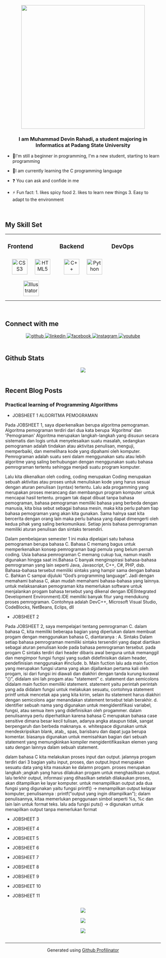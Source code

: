 
<div align="center">
<img src="https://media.tenor.com/wA8Gx_UqnY4AAAAC/coding.gif" align="center" height="" width="400" />
</div>  
  

### <div align="center">I am Muhammad Devin Rahadi, a student majoring in Informatics at Padang State University</div>  
  

- 🔭I'm still a beginner in programming, I'm a new student, starting to learn programming  
  

- 🌱I am currently learning the C programming language  
  

- ❓ You can ask and confide in me  
  

- ⚡ Fun fact:
        1. likes spicy food
        2. likes to learn new things
        3. Easy to adapt to the environment   
  

<br/>  


## My Skill Set  
<table><tr><td valign="top" width="33%">



### Frontend  
<div align="center">  
<a href="https://www.w3schools.com/css/" target="_blank"><img style="margin: 10px" src="https://profilinator.rishav.dev/skills-assets/css3-original-wordmark.svg" alt="CSS3" height="50" /></a>  
<a href="https://en.wikipedia.org/wiki/HTML5" target="_blank"><img style="margin: 10px" src="https://profilinator.rishav.dev/skills-assets/html5-original-wordmark.svg" alt="HTML5" height="50" /></a>  
<a href="https://www.adobe.com/in/products/illustrator.html" target="_blank"><img style="margin: 10px" src="https://profilinator.rishav.dev/skills-assets/adobe_illustrator-icon.svg" alt="Illustrator" height="50" /></a>  
</div>

</td><td valign="top" width="33%">



### Backend  
<div align="center">  
<a href="https://www.cplusplus.com/" target="_blank"><img style="margin: 10px" src="https://profilinator.rishav.dev/skills-assets/cplusplus-original.svg" alt="C++" height="50" /></a>  
<a href="https://www.python.org/" target="_blank"><img style="margin: 10px" src="https://profilinator.rishav.dev/skills-assets/python-original.svg" alt="Python" height="50" /></a>  
</div>

</td><td valign="top" width="33%">



### DevOps  
<div align="center">  
  
</div>

</td></tr></table>  

<br/>  


## Connect with me  
<div align="center">
<a href="https://github.com/vondeastra" target="_blank">
<img src=https://img.shields.io/badge/github-%2324292e.svg?&style=for-the-badge&logo=github&logoColor=white alt=github style="margin-bottom: 5px;" />
</a>
<a href="https://linkedin.com/in/Muhammad Devin Rahadi" target="_blank">
<img src=https://img.shields.io/badge/linkedin-%231E77B5.svg?&style=for-the-badge&logo=linkedin&logoColor=white alt=linkedin style="margin-bottom: 5px;" />
</a>
<a href="https://www.facebook.com/Muhammad Devin Rahadi" target="_blank">
<img src=https://img.shields.io/badge/facebook-%232E87FB.svg?&style=for-the-badge&logo=facebook&logoColor=white alt=facebook style="margin-bottom: 5px;" />
</a>
<a href="https://instagram.com/devinrahadi" target="_blank">
<img src=https://img.shields.io/badge/instagram-%23000000.svg?&style=for-the-badge&logo=instagram&logoColor=white alt=instagram style="margin-bottom: 5px;" />
</a>
<a href="https://www.youtube.com/user/Muhammad Devin Rahadi" target="_blank">
<img src=https://img.shields.io/badge/youtube-%23EE4831.svg?&style=for-the-badge&logo=youtube&logoColor=white alt=youtube style="margin-bottom: 5px;" />
</a>  
</div>  
  

<br/>  


## Github Stats  
<div align="center"><img src="https://github-readme-stats.vercel.app/api?username=vondeastra&show_icons=true&count_private=true&hide_border=true" align="center" /></div>  

<br/>  


## Recent Blog Posts  


### Practical learning of Programming Algorithms  
- JOBSHEET 1 ALGORITMA PEMOGRAMAN

 Pada JOBSHEET 1, saya diperkenalkan berupa algoritma pemograman. Algoritma pemograman terdiri dari dua kata berupa 'Algoritma' dan 'Pemograman' Algoritma merupakan langkah-langkah yang disusun secara sistematis dan logis untuk menyelesaikan suatu masalah, sedangkan pemograman adalah tindakan atau aktivitas penulisan, menguji, memperbaiki, dan memelihara kode yang dipahami oleh komputer. Pemrograman adalah suatu seni dalam menggunakan satu atau lebih algoritme yang saling berhubungan dengan menggunakan suatu bahasa pemrograman tertentu sehingga menjadi suatu program komputer.

Lalu kita dikenalkan oleh coding, coding merupakan Coding merupakan sebuah aktivitas atau proses untuk menuliskan kode yang harus sesuai dengan aturan penulisan (syntax) tertentu. Lalu ada progamming yang merupakan proses merancang dan membangun program komputer untuk mencapai hasil tertentu. progam tak dapat dibuat tanpa bahasa pemograman, bahasa pemograman memiliki bahasa yang berbeda dengan manusia, kita bisa sebut sebagai bahasa mesin, maka kita perlu paham tiap bahasa pemograman yang akan kita gunakan. Sama halnya saat kita bercerita dengan orang lain maka perlu bahasa yang dapat dimengerti oleh kedua pihak yang saling berkomunikasi. Setiap jenis bahasa pemrograman memiliki aturan penulisan dan sintaks tersendiri. 

Dalam pembelajaran semester 1 ini maka dipelajari satu bahasa pemograman berupa bahasa C. Bahasa C memang bagus untuk memperkenalkan konsep pemrograman bagi pemula yang belum pernah coding. Usia bahasa pemrograman C memang cukup tua, namun masih digunakan hingga saat ini.Bahasa C banyak menginspirasi bahasa-bahasa pemrograman yang lain seperti Java, Javascript, C++, C#, PHP, dsb. Bahasa-bahasa tersebut memiliki sintaks yang hampir sama dengan bahasa C. Bahkan C sampai dijuluki “God’s programming language”. Jadi dengan memahami bahasa C, akan mudah memahami bahasa-bahasa yang lainnya. untuk melaksanakan pemograman kita memerlukan software untuk menjalankan progam bahasa tersebut yang dikenal dengan IDE(Integrated Development Environment).IDE memiliki banyak fitur yang mendukung proses pemrograman. Contohnya adalah DevC++, Microsoft Visual Studio, CodeBlocks, NetBeans, Eclips, dll
  
- JOBSHEET 2

 Pada JOBSHEET 2, saya mempelajari tentang pemrograman C. dalam bahasa C, kita memiliki beberapa bagian yang diperlukan dalam membuat progam dengan menggunakan bahasa C, diantaranya :
 A. Sintaks
 Dalam setiap bahasa pemrograman memiliki sintaks tersendiri yang dapat diartikan sebagai aturan penulisan kode pada bahasa pemrograman tersebut. pada progam C sintaks terdiri dari header dibaris awal berguna untuk memanggil dan mengimpor fungsi fungsi yang sudah didefinisikan dalam header, pendefinisian menggunakan #include.
 b. Main fuction
 lalu ada main fuction yang merupakan fungsi utama yang akan dijallankan pertama kali oleh progam, isi dari fungsi ini diawali dan diakhiri dengan tanda kurung kurawal "{}", didalam sini lah progam atau "statement"
 c. statement dan semicolons
 didalam main fuction memiliki statement. statement yaitu perintah perintah yang ada didalam fungsi untuk melakukan sesuatu, contohnya statement printf untuk mencetak apa yang kita kirim, selain itu statement harus diakhiri dengan semicolons agar menandakan statement tersebut telah berakhir.
  d. identifier
  sebuah nama yang digunakan untuk mengidentifikasi variabel, fungsi, atau semua item yang didefinisikan oleh progammer. dalam penulisannya perlu diperhatikan karena bahasa C merupakan bahasa case sensitive dimana besar kecil tulisan, adanya angka ataupun tidak, sangat berpengaruh dan berbeda maknanya.
  e. whitespace
  digunakan untuk mendeskripsikan blank, atab,, spas, barisbaru dan dapat juga berupa komentar. biasanya digunakan untuk memisahkan bagian dari sebuah statement yang memungkinkan kompiler mengidentifikasikan elemen yang satu dengan lainnya dalam sebuah statement.

  dalam bahasa C kita melakukan proses input dan output. jalannya progam terdiri dari 3 bagian yaitu input, proses, dan output.Input merupakan sesuatu data yang kita masukan ke dalamn progam. proses merupakan langkah ;angkah yang harus dilakukan progam untuk menghasilksan output. lalu terkhir output, informasi yang dihasilkan setelah dilakaukan proses, akan ditampilkan ke layar komputer. untuk menampillkan output ada dua fungsi yang digunakan yaitu 
fungsi printf() -> menampilkan output kelayar komputer, penulisannya :
printf("output yang ingin ditampilkan");
dalam penulisannya, kitaa memerlukan penggunaan simbol seperti %s, %c dan lain lain untuk format teks.
lalu ada fungsi puts() -> digunakan untuk menapilkan output tanpa memerlukan format
- JOBSHEET 3  
  

- JOBSHEET 4  
  

- JOBSHEET 5  
  

- JOBSHEET 6  
  

- JOBSHEET 7

  
- JOBSHEET 8

  
- JOBSHEET 9

  
- JOBSHEET 10

  
- JOBSHEET 11
  

<br/>  

<div align="center"><img src="https://spotify-github-profile.vercel.app/api/view.svg?uid=31v6cdczru5n2qeme74isliofc7i&redirect=true][https://spotify-github-profile.vercel.app/api/view.svg?uid=31v6cdczru5n2qeme74isliofc7i&cover_image=true&theme=default&show_offline=false&background_color=121212&interchange=false&bar_color=45c940&bar_color_cover=true" /></div>  

<br/>  

<div align="center">
<img src="https://komarev.com/ghpvc/?username=vondeastra&&style=flat-square" align="center" />
</div>  
  

<br/>  

<div align="center">
            <a href="https://www.buymeacoffee.com/vondeastra" target="_blank" style="display: inline-block;">
                <img
                    src="https://img.shields.io/badge/Donate-Buy%20Me%20A%20Coffee-orange.svg?style=flat-square&logo=buymeacoffee" 
                    align="center"
                />
            </a></div>
<br />

----
<div align="center">Generated using <a href="https://profilinator.rishav.dev/" target="_blank">Github Profilinator</a></div>
